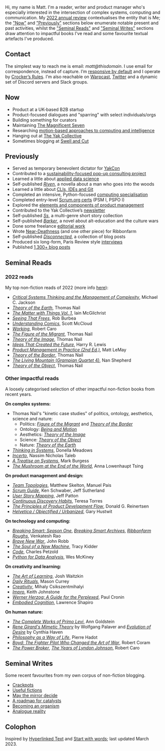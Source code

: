 Hi, my name is Matt. I'm a reader, writer and product manager who's especially interested in the intersection of complex systems, computing and communication. My [2022 annual review](https://swellandcut.com/sotw-2022) contextualises the entity that is Me; the ["Now"](https://www.msweet.net/#now) and ["Previously"](https://www.msweet.net/#previously) sections below enumerate notable present and past activities, whilst the ["Seminal Reads"](https://www.msweet.net/#seminal-reads) and ["Seminal Writes"](https://www.msweet.net/#seminal-writes) sections draw attention to impactful books I've read and some favourite textual artefacts I've produced.

## Contact

The simplest way to reach me is email: _matt@thisdomain_. I use email for correspondence, instead of capture. I’m [responsive by default](https://swellandcut.com/sotw-2022/#community) and I operate by [Crocker’s Rules](http://sl4.org/crocker.html). I'm also reachable on [Warpcast](https://www.farcaster.xyz/), [Twitter](https://twitter.com/Matthew_Sweet) and a dynamic set of Discord servers and Slack groups. 

## Now

- Product at a UK-based B2B startup
- Product-focused dialogues and "sparring" with select individuals/orgs
- Building something for curators
- Maintaining [The Magnificent Seven](https://buttondown.email/mag7)
- Researching [motion-based approaches to computing and intelligence](https://aeon.co/ideas/is-nature-continuous-or-discrete-how-the-atomist-error-was-born)
- Hanging out at [The Yak Collective](https://www.yakcollective.org/about)
- Sometimes blogging at [Swell and Cut](https://www.swellandcut.com/)

## Previously

- Served as temporary benevolent dictator for [YakCon](https://lu.ma/yakcon)
- Contributed to a [sustainability-focused pop-up consulting project](https://yakcollective.substack.com/p/calling-all-yaks-yak-collective-pop)
- Learned a little about [applied data science](https://www.coursera.org/specializations/data-science-python)
- Self-published [_Riven_](https://swellandcut.com/riven), a novella about a man who goes into the woods
- Learned a little about [CLIs, IDEs and Git](https://www.learnenough.com/courses)
- Completed an intensive, Python-focused [computing specialisation](https://www.coursera.org/specializations/computer-fundamentals)
- Completed entry-level [Scrum.org certs](https://www.scrum.org/professional-scrum-certifications) (PSM I, PSPO I)
- Explored the [elements and components of product management](https://swellandcut.com/ecpm)
- Contributed to the Yak Collective’s [newsletter](https://yakcollective.substack.com/)
- Self-published [_Ss_](https://swellandcut.com/ss), a multi-genre short story collection
- Self-published [_Barker_](https://swellandcut.com/barker), a novel about alt-education and the culture wars
- Done some freelance [editorial work](https://swellandcut.com/editorial)
- Wrote [Near-Deathness](https://www.ribbonfarm.com/2018/06/21/near-deathness/) (and one other piece) for Ribbonfarm
- Self-published [_Disconnected_](https://swellandcut.com/disconnected), a collection of blog posts
- Produced six long-form, Paris Review style [interviews](https://swellandcut.com/interviews)
- Published [1,300+ blog posts](https://swellandcut.com/archive)


## Seminal Reads

### 2022 reads

My top non-fiction reads of 2022 (more info [here](https://swellandcut.com/2023/01/17/sotw-2022/#read)):

- [_Critical Systems Thinking and the Management of Complexity_](https://www.wiley.com/en-gb/Critical+Systems+Thinking+and+the+Management+of+Complexity-p-9781119118398), Michael C. Jackson
- [_Theory of the Earth_](https://www.sup.org/books/title/?id=33107), Thomas Nail
- [_The Matter with Things Vol. 1_](https://channelmcgilchrist.com/the-matter-with-things-by-iain-mcgilchrist/), Iain McGilchrist
- [_Seeing That Frees_](http://seeingthatfrees.com/), Rob Burbea
- [_Understanding Comics_](https://en.wikipedia.org/wiki/Understanding_Comics), Scott McCloud
- [_Working_](https://www.robertcaro.com/the-books/working/), Robert Caro
- [_The Figure of the Migrant_](https://www.sup.org/books/title/?id=23425), Thomas Nail
- [_Theory of the Image_](https://global.oup.com/academic/product/theory-of-the-image-9780190050085?cc=us&lang=en&), Thomas Nail
- [_Ideas That Created the Future_](https://direct.mit.edu/books/book/5003/Ideas-That-Created-the-FutureClassic-Papers-of), Harry R. Lewis
- [_Product Management in Practice (2nd Ed.)_](https://www.oreilly.com/library/view/product-management-in/9781098119720/), Matt LeMay
- [_Theory of the Border_](https://global.oup.com/academic/product/theory-of-the-border-9780190618650?cc=us&lang=en&), Thomas Nail
- [_The Living Mountain_ (_Grampian Quartet_ 4)](https://en.wikipedia.org/wiki/Nan_Shepherd), Nan Shepherd
- [_Theory of the Object_](https://edinburghuniversitypress.com/book-theory-of-the-object.html), Thomas Nail


### Other impactful reads

A loosely categorised selection of other impactful non-fiction books from recent years.

__On complex systems:__

- Thomas Nail's "kinetic case studies" of politics, ontology, aesthetics, science and nature:
    - Politics: [_Figure of the Migrant_](https://www.sup.org/books/title/?id=23425) and [_Theory of the Border_](https://global.oup.com/academic/product/theory-of-the-border-9780190618650)
    - Ontology: [_Being and Motion_](https://global.oup.com/academic/product/being-and-motion-9780190908911)
    - Aesthetics: [_Theory of the Image_](https://global.oup.com/academic/product/theory-of-the-image-9780190050085)
    - Science: [_Theory of the Object_](https://edinburghuniversitypress.com/book-theory-of-the-object.html)
    - Nature: [_Theory of the Earth_](https://www.sup.org/books/title/?id=33107)
- [_Thinking in Systems_](https://www.chelseagreen.com/product/thinking-in-systems/), Donella Meadows
- [_Incerto_](https://www.fooledbyrandomness.com), Nassim Nicholas Taleb
- [_A Treatise on Systems_](http://markburgess.org/treatise.html), Mark Burgess
- [_The Mushroom at the End of the World_](https://press.princeton.edu/books/paperback/9780691220550/the-mushroom-at-the-end-of-the-world), Anna Lowenhaupt Tsing

__On product management and design:__

- [_Team Topologies_](https://teamtopologies.com/book), Matthew Skelton, Manuel Pais
- [_Scrum Guide_](https://scrumguides.org/scrum-guide.html), Ken Schwaber, Jeff Sutherland
- [_User Story Mapping_](https://www.jpattonassociates.com/story-mapping/), Jeff Patton
- [_Continuous Discovery Habits_](https://www.producttalk.org/2021/05/continuous-discovery-habits/), Teresa Torres
- [_The Principles of Product Development Flow_](https://www.amazon.co.uk/Principles-Product-Development-Flow-Generation/dp/1935401009), Donald G. Reinertsen
- [_Helvetica / Objectified / Urbanized_](https://www.hustwit.com/interviewsbook), Gary Hustwit

__On technology and computing:__

- [_Breaking Smart: Season One_](https://www.amazon.com/dp/B079Q77446), [_Breaking Smart Archives_](https://www.amazon.com/Breaking-Smart-Archives-Selected-Newsletters-ebook/dp/B088K7N3LD), [_Ribbonfarm Roughs_](https://www.amazon.com/gp/product/B078J691KZ), Venkatesh Rao
- [_Brave New War_](https://www.amazon.com/dp/0471780790?tag=ref=nosim/globalguerril-20), John Robb
- [_The Soul of a New Machine_](https://en.wikipedia.org/wiki/The_Soul_of_a_New_Machine), Tracy Kidder
- [_Code_](https://www.codehiddenlanguage.com), Charles Petzold
- [_Python for Data Analysis_](https://www.oreilly.com/library/view/python-for-data/9781449323592/), Wes McKiney

__On creativity and learning:__

- [_The Art of Learning_](https://www.joshwaitzkin.com/the-art-of-learning), Josh Waitzkin
- [_Daily Rituals_](https://www.masoncurrey.com/daily-rituals), Mason Currey
- [_Creativity_](https://www.harpercollins.com/products/creativity-mihaly-csikszentmihalyi?variant=32205941211170), Mihaly Csikszentmihalyi
- [_Impro_](https://www.amazon.co.uk/Impro-Performance-Books-Improvisation-Theatre/dp/0713687010), Keith Johnstone
- [_Werner Herzog: A Guide for the Perplexed_](https://us.macmillan.com/books/9780571259779/wernerherzogaguidefortheperplexed), Paul Cronin
- [_Embodied Cognition_](https://www.routledge.com/Embodied-Cognition/Shapiro/p/book/9781138746992), Lawrence Shapiro

__On human nature:__

- [_The Complete Works of Primo Levi_](https://www.penguin.co.uk/books/106486/the-complete-works-of-primo-levi-by-primo-levi/9780713999563), Ann Goldstein
- [_Rene Girard's Mimetic Theory_](https://mimetictheory.com/books/rene-girards-mimetic-theory/) by Wolfgang Palaver and [_Evolution of Desire_](https://msupress.org/9781611862836/evolution-of-desire/) by Cynthia Haven
- [_Philosophy as a Way of Life_](https://www.amazon.co.uk/Philosophy-Way-Life-Spiritual-Exercises/dp/0631180338), Pierre Hadot
- [_Boyd: The Fighter Pilot Who Changed the Art of War_](https://www.amazon.com/Boyd-Fighter-Pilot-Who-Changed/dp/0316796883), Robert Coram
- [_The Power Broker_](https://en.wikipedia.org/wiki/The_Power_Broker), [_The Years of Lyndon Johnson_](https://en.wikipedia.org/wiki/The_Years_of_Lyndon_Johnson), Robert Caro

## Seminal Writes

Some recent favourites from my own corpus of non-fiction blogging.

- [Crackpots](https://swellandcut.com/2022/11/19/crackpots/)
- [Useful fictions](https://swellandcut.com/2022/11/04/useful-fictions/)
- [May the mirror decide](https://swellandcut.com/2022/05/08/may-the-mirror-decide/)
- [A roadmap for catalysts](https://swellandcut.com/2022/01/02/a-roadmap-for-catalysts/)
- [Becoming an organism](https://swellandcut.com/2021/09/09/becoming-an-organism/)
- [Analogue reality](https://swellandcut.com/2021/03/14/analogue-reality/)

## Colophon

Inspired by [Hyperlinked Text](https://sjmulder.nl/en/textonly.html) and [Start with words](https://justinjackson.ca/words.html); last updated March 2023.
